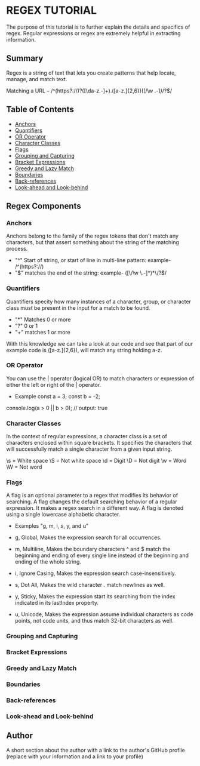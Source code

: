 # REGEX TUTORIAL

The purpose of this tutorial is to further explain the details and specifics of regex. Regular expressions or regex are extremely helpful in extracting information. 
## Summary

Regex is a string of text that lets you create patterns that help locate, manage, and match text.

Matching a URL – /^(https?:\/\/)?([\da-z\.-]+)\.([a-z\.]{2,6})([\/\w \.-]*)*\/?$/



## Table of Contents

- [Anchors](#anchors)
- [Quantifiers](#quantifiers)
- [OR Operator](#or-operator)
- [Character Classes](#character-classes)
- [Flags](#flags)
- [Grouping and Capturing](#grouping-and-capturing)
- [Bracket Expressions](#bracket-expressions)
- [Greedy and Lazy Match](#greedy-and-lazy-match)
- [Boundaries](#boundaries)
- [Back-references](#back-references)
- [Look-ahead and Look-behind](#look-ahead-and-look-behind)

## Regex Components

### Anchors
Anchors belong to the family of the regex tokens that don't match any characters, but that assert something about the string of the matching process.

- "^" Start of string, or start of line in multi-line pattern: example- /^(https?:\/\/)
- "$" matches the end of the string: example- ([\/\w \.-]*)*\/?$/

### Quantifiers
Quantifiers specity how many instances of a character, group, or character class must be present in the input for a match to be found. 
- "*" Matches 0 or more
- "?" 0 or 1
- "+" matches 1 or more

With this knowledge we can take a look at our code and see that part of our example code is ([a-z\.]{2,6}), will match any string holding a-z.



### OR Operator
You can use the | operator (logical OR) to match characters or expression of either the left or right of the | operator. 

- Example const a = 3;
const b = -2;

console.log(a > 0 || b > 0);
// output: true



### Character Classes
In the context of regular expressions, a character class is a set of characters enclosed within square brackets. It specifies the characters that will successfully match a single character from a given input string.

\s = White space
\S = Not white space
\d = Digit
\D = Not digit
\w = Word
\W = Not word


### Flags
A flag is an optional parameter to a regex that modifies its behavior of searching. A flag changes the default searching behavior of a regular expression. It makes a regex search in a different way. A flag is denoted using a single lowercase alphabetic character.

- Examples "g, m, i, s, y, and u"

- g, Global, Makes the expression search for all occurrences.
- m, Multiline, Makes the boundary characters ^ and $ match the beginning and ending of every single line instead of the beginning and ending of the whole string.
- i, Ignore Casing, Makes the expression search case-insensitively.
- s, Dot All, Makes the wild character . match newlines as well.
- y, Sticky, Makes the expression start its searching from the index indicated in its lastIndex property.
- u, Unicode, Makes the expression assume individual characters as code points, not code units, and thus match 32-bit characters as well.

### Grouping and Capturing

### Bracket Expressions

### Greedy and Lazy Match

### Boundaries

### Back-references

### Look-ahead and Look-behind

## Author

A short section about the author with a link to the author's GitHub profile (replace with your information and a link to your profile)
